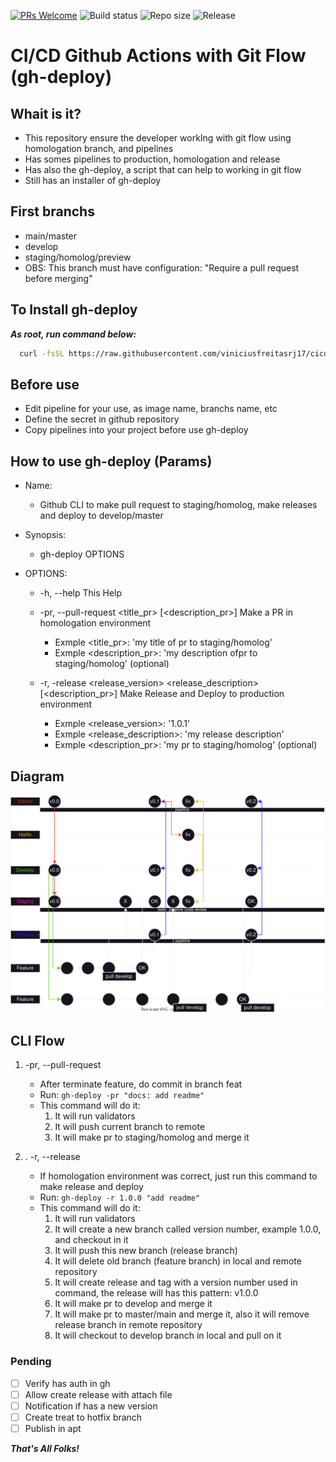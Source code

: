 [![PRs Welcome](https://img.shields.io/badge/PRs-welcome-brightgreen.svg?style=flat-square)](http://makeapullrequest.com) ![Build status](https://img.shields.io/github/actions/workflow/status/viniciusfreitasrj17/cicd-github-actions/production.yaml?event=push) ![Repo size](https://img.shields.io/github/repo-size/viniciusfreitasrj17/cicd-github-actions) ![Release](https://img.shields.io/github/v/release/viniciusfreitasrj17/cicd-github-actions?display_name=tag)

# CI/CD Github Actions with Git Flow (gh-deploy)

## Whait is it?

- This repository ensure the developer workIng with git flow using homologation branch, and pipelines
- Has somes pipelines to production, homologation and release
- Has also the gh-deploy, a script that can help to working in git flow
- Still has an installer of gh-deploy

## First branchs

- main/master
- develop
- staging/homolog/preview
- OBS: This branch must have configuration: "Require a pull request before merging"

## To Install gh-deploy

***As root, run command below:***

```sh
  curl -fsSL https://raw.githubusercontent.com/viniciusfreitasrj17/cicd-github-actions/main/installer | bash
```

## Before use

- Edit pipeline for your use, as image name, branchs name, etc
- Define the secret in github repository
- Copy pipelines into your project before use gh-deploy

## How to use gh-deploy (Params)

- Name:
  - Github CLI to make pull request to staging/homolog, make releases and deploy to develop/master

- Synopsis:
  - gh-deploy OPTIONS

- OPTIONS:
  - -h, --help This Help

  - -pr, --pull-request <title_pr> [<description_pr>]
    Make a PR in homologation environment
    - Exmple <title_pr>: 'my title of pr to staging/homolog'
    - Exmple <description_pr>: 'my description ofpr to staging/homolog' (optional)

  - -r, -release <release_version> <release_description> [<description_pr>]
    Make Release and Deploy to production environment
    - Exmple <release_version>: '1.0.1'
    - Exmple <release_description>: 'my release description'
    - Exmple <description_pr>: 'my pr to staging/homolog' (optional)

## Diagram

![Alt gh-deploy](diagram.drawio.svg)

## CLI Flow

1. -pr, --pull-request

   - After terminate feature, do commit in branch feat
   - Run: `gh-deploy -pr "docs: add readme"`
   - This command will do it:
       1. It will run validators
       2. It will push current branch to remote
       3. It will make pr to staging/homolog and merge it
2. . -r, --release

   - If homologation environment was correct, just run this command to make release and deploy
   - Run: `gh-deploy -r 1.0.0 "add readme"`
   - This command will do it:
     1. It will run validators
     2. It will create a new branch called version number, example 1.0.0, and checkout in it
     3. It will push this new branch (release branch)
     4. It will delete old branch (feature branch) in local and remote repository
     5. It will create release and tag with a version number used in command, the release will has this pattern: v1.0.0
     6. It will make pr to develop and merge it
     7. It will make pr to master/main and merge it, also it will remove release branch in remote repository
     8. It will checkout to develop branch in local and pull on it

### Pending

- [ ] Verify has auth in gh
- [ ] Allow create release with attach file
- [ ] Notification if has a new version
- [ ] Create treat to hotfix branch
- [ ] Publish in apt
  
***That's All Folks!***

